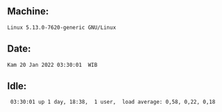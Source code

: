 ## Machine:
```
Linux 5.13.0-7620-generic GNU/Linux
```
## Date:
```
Kam 20 Jan 2022 03:30:01  WIB
```
## Idle:
```
 03:30:01 up 1 day, 18:38,  1 user,  load average: 0,58, 0,22, 0,18
```
